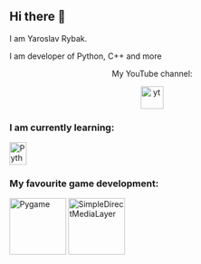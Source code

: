 ## Hi there 👋

I am Yaroslav Rybak.

I am developer of Python, C++ and more

<p align="center">My YouTube channel:
<p align="center"><a href="https://www.youtube.com/channel/UCPHB314_ebKj2wRF0Q2yQZg"><img src="https://yt3.ggpht.com/ytc/AIdro_kneY-bi0bJKqNY0-E6E69YVph1lmLdW4KcpCnLeC7P6OeCu0cm50eTRv4gGnhAUKIjMw=s600-c-k-c0x00ffffff-no-rj-rp-mo", alt="yt" width="40", height="40"></a></p>
</p>

<h3>I am currently learning:</h3>
<p align="left"><a href="https://www.python.org"><img src="https://s3.dualstack.us-east-2.amazonaws.com/pythondotorg-assets/media/community/logos/python-logo-only.png" alt="Python" width="30" height="40"></a></p>

<h3>My favourite game development:</h3>
<a href="https://www.pygame.org"><img src="https://www.pygame.org/docs/_images/pygame_lofi.png" alt="Pygame" width="100"></a>
<a href="https://www.libsdl.org"><img src="https://www.libsdl.org/media/SDL_logo.png" alt="SimpleDirectMediaLayer" width="100"></a>
